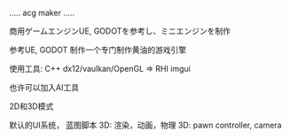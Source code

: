 .....
acg maker
.....

商用ゲームエンジンUE, GODOTを参考し、ミニエンジンを制作


参考UE, GODOT
制作一个专门制作黄油的游戏引擎



使用工具:
C++
dx12/vaulkan/OpenGL => RHI
imgui

也许可以加入AI工具

2D和3D模式

默认的UI系统， 蓝图脚本
3D: 渲染，动画，物理
3D: pawn controller, camera
